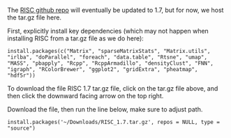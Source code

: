 The [RISC github repo](https://github.com/bioinfoDZ/RISC) will eventually be updated to 1.7, but for now, we host the tar.gz file here.


First, explicitly install key dependencies (which may not happen when installing RISC from a tar.gz file as we do here): 
```
install.packages(c("Matrix", "sparseMatrixStats", "Matrix.utils", "irlba", "doParallel", "foreach", "data.table", "Rtsne", "umap", "MASS", "pbapply", "Rcpp", "RcppArmadillo", "densityClust", "FNN", "igraph", "RColorBrewer", "ggplot2", "gridExtra", "pheatmap", "hdf5r"))
```

To download the file RISC 1.7 tar.gz file, click on the tar.gz file above, and then click the downward facing arrow on the top right.

Download the file, then run the line below, make sure to adjust path.
```
install.packages('~/Downloads/RISC_1.7.tar.gz', repos = NULL, type = "source")
```
